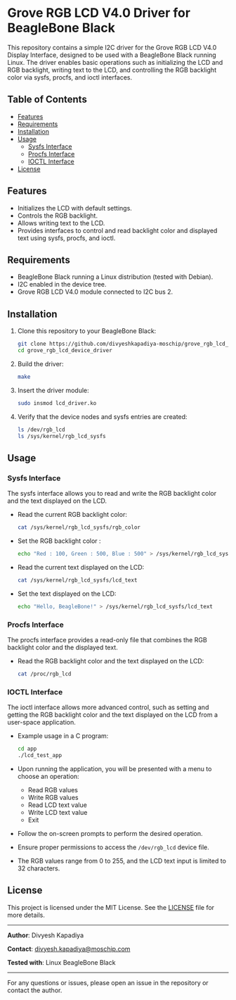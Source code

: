 
# Grove RGB LCD V4.0 Driver for BeagleBone Black

This repository contains a simple I2C driver for the Grove RGB LCD V4.0 Display Interface, designed to be used with a BeagleBone Black running Linux. The driver enables basic operations such as initializing the LCD and RGB backlight, writing text to the LCD, and controlling the RGB backlight color via sysfs, procfs, and ioctl interfaces.

## Table of Contents

- [Features](#features)
- [Requirements](#requirements)
- [Installation](#installation)
- [Usage](#usage)
  - [Sysfs Interface](#sysfs-interface)
  - [Procfs Interface](#procfs-interface)
  - [IOCTL Interface](#ioctl-interface)
- [License](#license)

## Features

- Initializes the LCD with default settings.
- Controls the RGB backlight.
- Allows writing text to the LCD.
- Provides interfaces to control and read backlight color and displayed text using sysfs, procfs, and ioctl.

## Requirements

- BeagleBone Black running a Linux distribution (tested with Debian).
- I2C enabled in the device tree.
- Grove RGB LCD V4.0 module connected to I2C bus 2.

## Installation

1. Clone this repository to your BeagleBone Black:
   ```bash
   git clone https://github.com/divyeshkapadiya-moschip/grove_rgb_lcd_device_driver.git
   cd grove_rgb_lcd_device_driver
   ```

2. Build the driver:
   ```bash
   make
   ```

3. Insert the driver module:
   ```bash
   sudo insmod lcd_driver.ko
   ```

4. Verify that the device nodes and sysfs entries are created:
   ```bash
   ls /dev/rgb_lcd
   ls /sys/kernel/rgb_lcd_sysfs
   ```

## Usage

### Sysfs Interface

The sysfs interface allows you to read and write the RGB backlight color and the text displayed on the LCD.

- Read the current RGB backlight color:
  ```bash
  cat /sys/kernel/rgb_lcd_sysfs/rgb_color
  ```

- Set the RGB backlight color :
  ```bash
  echo "Red : 100, Green : 500, Blue : 500" > /sys/kernel/rgb_lcd_sysfs/rgb_color
  ```

- Read the current text displayed on the LCD:
  ```bash
  cat /sys/kernel/rgb_lcd_sysfs/lcd_text
  ```

- Set the text displayed on the LCD:
  ```bash
  echo "Hello, BeagleBone!" > /sys/kernel/rgb_lcd_sysfs/lcd_text
  ```

### Procfs Interface

The procfs interface provides a read-only file that combines the RGB backlight color and the displayed text.

- Read the RGB backlight color and the text displayed on the LCD:
  ```bash
  cat /proc/rgb_lcd
  ```

### IOCTL Interface

The ioctl interface allows more advanced control, such as setting and getting the RGB backlight color and the text displayed on the LCD from a user-space application.

- Example usage in a C program:
  ```bash
  cd app
  ./lcd_test_app
  ```

- Upon running the application, you will be presented with a menu to choose an operation:
    - Read RGB values
    - Write RGB values
    - Read LCD text value
    - Write LCD text value
    - Exit

- Follow the on-screen prompts to perform the desired operation.

- Ensure proper permissions to access the `/dev/rgb_lcd` device file.
- The RGB values range from 0 to 255, and the LCD text input is limited to 32 characters.



## License

This project is licensed under the MIT License. See the [LICENSE](LICENSE) file for more details.

---

**Author**: Divyesh Kapadiya

**Contact**: divyesh.kapadiya@moschip.com

**Tested with**: Linux BeagleBone Black

---

For any questions or issues, please open an issue in the repository or contact the author.

